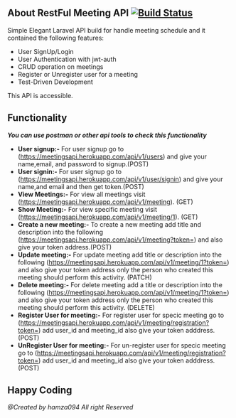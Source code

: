 ## About RestFul Meeting API [![Build Status](https://travis-ci.org/hamza094/Meeting-Restful-Api.svg?branch=master)](https://travis-ci.org/hamza094/Meeting-Restful-Api)

Simple Elegant Laravel API build for handle meeting schedule and it contained the following features:

- User SignUp/Login
- User Authentication with jwt-auth
- CRUD operation on meetings
- Register or Unregister user for a meeting 
- Test-Driven Development 

This API is accessible.

## Functionality
***You can use postman or other api tools to check this functionality***

- <b>User signup:-</b> For user signup go to (https://meetingsapi.herokuapp.com/api/v1/users) and give your name,email, and password to signup.(POST)
- <b>User signin:-</b> For user signup go to (https://meetingsapi.herokuapp.com/api/v1/user/signin) and give your name,and email and then get token.(POST)  
- <b>View Meetings:-</b> For view all meetings visit (https://meetingsapi.herokuapp.com/api/v1/meeting). (GET)
- <b>Show Meeting:-</b> For view specific meeting visit (https://meetingsapi.herokuapp.com/api/v1/meeting/1). (GET)
- <b>Create a new meeting:-</b> To create a  new meeting add title and description into the following (https://meetingsapi.herokuapp.com/api/v1/meeting?token=) and also give your token address.(POST)
- <b>Update meeting:-</b> For update meeting add title or description into the following (https://meetingsapi.herokuapp.com/api/v1/meeting/1?token=) and also give your token address only the person who created this meeting should perform this activity. (PATCH) 
- <b>Delete meeting:-</b> For delete meeting add a title or description into the following (https://meetingsapi.herokuapp.com/api/v1/meeting/1?token=) and also give your token address only the person who created this meeting should perform this activity. (DELETE)
- <b>Register User for meeting:-</b> For register user for specic meeting go to (https://meetingsapi.herokuapp.com/api/v1/meeting/registration?token=) add user_id and meeting_id also give your token adddress.(POST)
- <b>UnRegister User for meeting:-</b> For un-register user for specic meeting go to (https://meetingsapi.herokuapp.com/api/v1/meeting/registration?token=) add user_id and meeting_id also give your token adddress.(POST)

## Happy Coding
<i>@Created by hamza094</i>
<i>All right Reserved</i>


